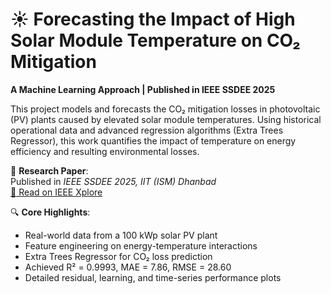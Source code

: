 # ☀️ Forecasting the Impact of High Solar Module Temperature on CO₂ Mitigation

**A Machine Learning Approach | Published in IEEE SSDEE 2025**

This project models and forecasts the CO₂ mitigation losses in photovoltaic (PV) plants caused by elevated solar module temperatures. Using historical operational data and advanced regression algorithms (Extra Trees Regressor), this work quantifies the impact of temperature on energy efficiency and resulting environmental losses.

📄 **Research Paper**:  
Published in *IEEE SSDEE 2025, IIT (ISM) Dhanbad*  
[🔗 Read on IEEE Xplore](https://ieeexplore.ieee.org/document/10968914) 

🔍 **Core Highlights**:
- Real-world data from a 100 kWp solar PV plant
- Feature engineering on energy-temperature interactions
- Extra Trees Regressor for CO₂ loss prediction
- Achieved R² = 0.9993, MAE = 7.86, RMSE = 28.60
- Detailed residual, learning, and time-series performance plots

